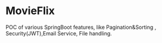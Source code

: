 # MovieFlix
POC of various SpringBoot features, like Pagination&Sorting , Security(JWT),Email Service, File handling.
